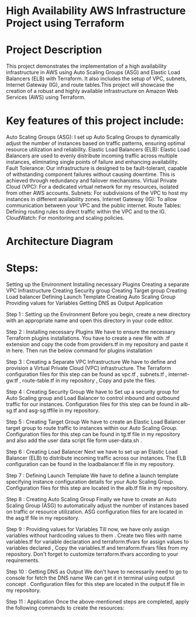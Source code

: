 High Availability AWS Infrastructure Project using Terraform
===========================================================

Project Description
====================
This project demonstrates the implementation of a high availability infrastructure in AWS using Auto Scaling Groups (ASG) and Elastic Load Balancers (ELB) with Terraform. It also includes the setup of VPC, subnets, Internet Gateway (IG), and route tables.This project will showcase the creation of a robust and highly available infrastructure on Amazon Web Services (AWS) using Terraform.

Key features of this project include:
=====================================
Auto Scaling Groups (ASG): I set up Auto Scaling Groups to dynamically adjust the number of instances based on traffic patterns, ensuring optimal resource utilization and reliability.
Elastic Load Balancers (ELB): Elastic Load Balancers are used to evenly distribute incoming traffic across multiple instances, eliminating single points of failure and enhancing availability.
Fault Tolerance: Our infrastructure is designed to be fault-tolerant, capable of withstanding component failures without causing downtime. This is achieved through redundancy and failover mechanisms.
Virtual Private Cloud (VPC): For a dedicated virtual network for my resources, isolated from other AWS accounts.
Subnets: For subdivisions of the VPC to host my instances in different availability zones.
Internet Gateway (IG): To allow communication between your VPC and the public internet.
Route Tables: Defining routing rules to direct traffic within the VPC and to the IG.
CloudWatch: For monitoring and scaling policies.


Architecture Diagram
====================

Steps:
======
Setting up the Environment
Installing necessary Plugins
Creating a separate VPC Infrastructure
Creating Security group
Creating Target group
Creating Load balancer
Defining Launch Template
Creating Auto Scaling Group
Providing values for Variables
Getting DNS as Output
Application


Step 1 : Setting up the Environment
Before you begin, create a new directory with an appropriate name and open this directory in your code editor.

Step 2 : Installing necessary Plugins
We have to ensure the necessary Terraform plugins installations. You have to create a new file with .tf extension and copy the code from providers.tf in my repository and paste it in here. Then run the below command for plugins installation

Step 3 : Creating a Separate VPC Infrastructure
We have to define and provision a Virtual Private Cloud (VPC) infrastructure. The Terraform configuration files for this step can be found as vpc.tf , subnets.tf , internet-gw.tf , route-table.tf in my repository , Copy and pste the files.

Step 4 : Creating Security Group
We have to Set up a security group for Auto Scaling group and Load Balancer to control inbound and outbound traffic for our instances. Configuration files for this step can be found in alb-sg.tf and asg-sg.tffile in my repository.

Step 5 : Creating Target Group
We have to create an Elastic Load Balancer target group to route traffic to instances within our Auto Scaling Group. Configuration files for this step can be found in tg.tf file in my repository and also add the user data script file form user-data.sh .

Step 6 : Creating Load Balancer
Next we have to set up an Elastic Load Balancer (ELB) to distribute incoming traffic across our instances. The ELB configuration can be found in the loadbalancer.tf file in my repository.

Step 7 : Defining Launch Template
We have to define a launch template specifying instance configuration details for your Auto Scaling Group. Configuration files for this step are located in the alb.tf file in my repository.

Step 8 : Creating Auto Scaling Group
Finally we have to create an Auto Scaling Group (ASG) to automatically adjust the number of instances based on traffic or resource utilization. ASG configuration files for are located in the asg.tf file in my repository.

Step 9 : Providing values for Variables
Till now, we have only assign variables without hardcoding values to them . Create two files with name variables.tf for variable declaration and terraform.tfvars for assign values to variables declared , Copy the variables.tf and terraform.tfvars files from my repository. Don't forget to customize terraform.tfvars according to your requirements.

Step 10 : Getting DNS as Output
We don't have to necessarily need to go to console for fetch the DNS name We can get it in terminal using output concept . Configuration files for this step are located in the output.tf file in my repository.

Step 11 : Application
Once the above-mentioned steps are completed, apply the following commands to create the resources:

